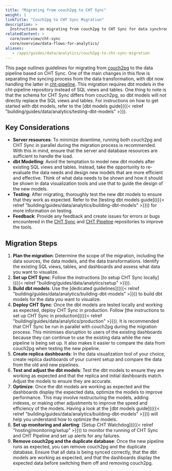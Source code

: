 ```yaml
---
title: "Migrating from couch2pg to CHT Sync"
weight: 1
linkTitle: "Couch2pg to CHT Sync Migration"
description: >
  Instructions on migrating from couch2pg to CHT Sync for data synchronization and analytics.
relatedContent: >
  core/overview/cht-sync
  core/overview/data-flows-for-analytics/
aliases:
   - /apps/guides/data/analytics/couch2pg-to-cht-sync-migration
---
```


This page outlines guidelines for migrating from [couch2pg](https://github.com/medic/cht-couch2pg) to the data pipeline based on CHT Sync. One of the main changes in this flow is separating the syncing process from the data transformation, with dbt now handling the latter in [cht-pipeline](https://github.com/medic/cht-pipeline/). This migration requires dbt models in the cht-pipeline repository instead of SQL views and tables. One thing to note is that the schema for CHT Sync differs from couch2pg, so dbt models will not directly replace the SQL views and tables. For instructions on how to get started with dbt models, refer to the [dbt models guide]({{< relref "building/guides/data/analytics/testing-dbt-models" >}}).

## Key Considerations
- **Server resources**: To minimize downtime, running both couch2pg and CHT Sync in parallel during the migration process is recommended. With this in mind, ensure that the server and database resources are sufficient to handle the load.
- **dbt Modelling**: Avoid the temptation to model new dbt models after existing SQL views and tables. Instead, take the opportunity to re-evaluate the data needs and design new models that are more efficient and effective. Think of what data needs to be shown and how it should be shown in data visualization tools and use that to guide the design of the new models.
- **Testing**: After migrating, thoroughly test the new dbt models to ensure that they work as expected. Refer to the [testing dbt models guide](({{< relref "building/guides/data/analytics/building-dbt-models" >}})) for more information on testing.
- **Feedback**: Provide any feedback and create issues for errors or bugs encountered in the [CHT Sync](https://github.com/medic/cht-sync) and [CHT Pipeline](https://github.com/medic/cht-pipeline/) repositories to improve the tools.

## Migration Steps
1. **Plan the migration**: Determine the scope of the migration, including the data sources, the data models, and the data transformations. Identify the existing SQL views, tables, and dashboards and assess what data you want to visualize. 
1. **Set up CHT Sync**: Follow the instructions [to setup CHT Sync locally](({{< relref "building/guides/data/analytics/setup" >}})).
1. **Build dbt models**:  Use the [dedicated guidelines](({{< relref "building/guides/data/analytics/building-dbt-models" >}})) to build dbt models for the data you want to visualize.
1. **Deploy CHT Sync**: Once the dbt models are tested locally and working as expected, deploy CHT Sync in production. Follow [the instructions to set up CHT Sync in production](({{< relref "building/guides/data/analytics/production" >}})). It is recommended that CHT Sync be run in parallel with couch2pg during the migration process. This minimises disruption to users of the existing dashboards because they can continue to use the existing data while the new pipeline is being set up. It also makes it easier to compare the data from couch2pg when testing the new pipeline.
1. **Create replica dashboards**: In the data visualization tool of your choice, create replica dashboards of your current setup and compare the data from the old and new pipelines.
1. **Test and adjust the dbt models**: Test the dbt models to ensure they are working as expected and that the replica and initial dashboards match. Adjust the models to ensure they are accurate.
1. **Optimize**: Once the dbt models are working as expected and the dashboards display the expected data, optimize the models to improve performance. This may involve restructuring the models, adding indexes, or making other adjustments to improve the speed and efficiency of the models. Having a look at the [dbt models guide](({{< relref "building/guides/data/analytics/building-dbt-models" >}})) will help you understand how to optimize the models.
1. **Set up monitoring and alerting**: [Setup CHT Watchdog](({{< relref "hosting/monitoring/setup" >}})) to monitor the running of CHT Sync and CHT Pipeline and set up alerts for any failures.
1. **Remove couch2pg and the duplicate database**: Once the new pipeline runs as expected, you can remove couch2pg and the duplicate database. Ensure that all data is being synced correctly, that the dbt models are working as expected, and that the dashboards display the expected data before switching them off and removing couch2pg.
